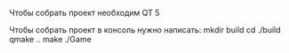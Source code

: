 Чтобы собрать проект необходим QT 5

Чтобы собрать проект в консоль нужно написать:
mkdir build
cd ./build
qmake ..
make
./Game
